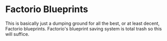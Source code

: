 # Factorio Blueprints

This is basically just a dumping ground for all the best, or at least decent, Factorio blueprints. Factorio's blueprint saving system is total trash so this will suffice.

